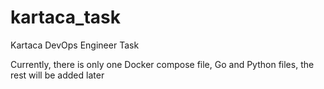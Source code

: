 # kartaca_task
Kartaca DevOps Engineer Task

Currently, there is only one Docker compose file, Go and Python files, the rest will be added later
